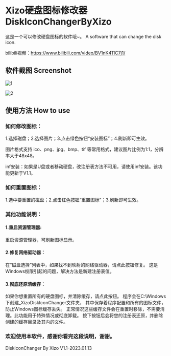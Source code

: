 # Xizo硬盘图标修改器 DiskIconChangerByXizo
这是一个可以修改硬盘图标的软件哦~。  A software that can change the disk icon.

bilibili视频：https://www.bilibili.com/video/BV1nK411C7j1/
## 软件截图 Screenshot
![1](https://user-images.githubusercontent.com/120782087/211531071-8f1f8d51-b58f-4ee5-a8d1-c3bd76d64dbe.png)

![2](https://user-images.githubusercontent.com/120782087/211531333-8801f664-f9ea-4bd4-be28-a7244a28b95f.png)
## 使用方法 How to use

### 如何修改图标：
1.选择磁盘；2.选择图片；3.点击绿色按钮“安装图标”；4.刷新即可生效。

图片格式支持 ico、png、jpg、bmp、tif 等常用格式，建议图片比例为1:1，分辨率大于48x48。

inf安装：如果是U盘或者移动硬盘，改注册表方法不可用，请使用inf安装。该功能更新于V1.1。

### 如何重置图标：
1.选中要重置的磁盘；2.点击红色按钮“重置图标”；3.刷新即可生效。

### 其他功能说明：
#### 1.重启资源管理器:
重启资源管理器，可刷新图标显示。
#### 2.修复网络驱动器：
在“磁盘选择”列表中，如果找不到映射的网络驱动器，请点此按钮修复。
这是Windows权限引起的问题，解决方法是新建注册表值。
#### 3.彻底还原清缓存：
如果你想重置所有的硬盘图标，并清除缓存，请点此按钮。
程序会在C:\Windows下创建_XizoDiskIconChanger文件夹，
其中保存着程序配置和所有的图标文件，防止Windows图标缓存丢失。
正常情况这些缓存文件会在重置时移除，不需要清理。此功能用于特殊情况或彻底卸载。
按下按钮后会将您的注册表还原，并删除创建的缓存目录及其内的文件。

### 欢迎使用本软件，感谢你看完这段说明，谢谢。
DiskIconChanger By Xizo V1.1-2023.01.13
